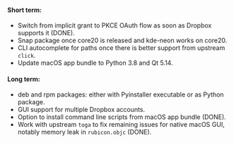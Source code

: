 
#### Short term:

* Switch from implicit grant to PKCE OAuth flow as soon as Dropbox supports it (DONE).
* Snap package once core20 is released and kde-neon works on core20.
* CLI autocomplete for paths once there is better support from upstream `click`.
* Update macOS app bundle to Python 3.8 and Qt 5.14.

#### Long term:

* deb and rpm packages: either with Pyinstaller executable or as Python package.
* GUI support for multiple Dropbox accounts.
* Option to install command line scripts from macOS app bundle (DONE).
* Work with upstream `toga` to fix remaining issues for native macOS GUI,
  notably memory leak in `rubicon.objc` (DONE).
